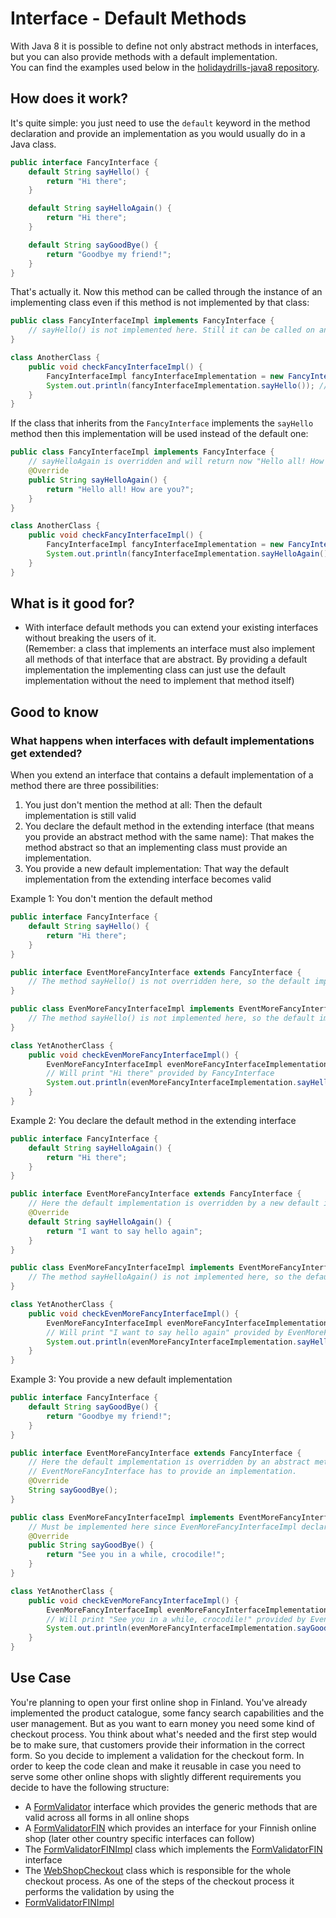 # Interface - Default Methods

With Java 8 it is possible to define not only abstract methods in interfaces, but you can also provide methods with a default implementation.  
You can find the examples used below in the [holidaydrills-java8 repository](https://github.com/Holidaydrills/holidaydrills-Java8/tree/master/src/main/java/com/holidaydrills/interfaces/simpleexample).

## How does it work?

It's quite simple: you just need to use the `default` keyword in the method declaration and provide an implementation as you would usually do in a Java class.

```java
public interface FancyInterface {
    default String sayHello() {
        return "Hi there";
    }

    default String sayHelloAgain() {
        return "Hi there";
    }

    default String sayGoodBye() {
        return "Goodbye my friend!";
    }
}
```

That's actually it. Now this method can be called through the instance of an implementing class even if this method is not implemented by that class:

```java
public class FancyInterfaceImpl implements FancyInterface {
    // sayHello() is not implemented here. Still it can be called on an instance of FancyInterfaceImpl
}

class AnotherClass {
    public void checkFancyInterfaceImpl() {
        FancyInterfaceImpl fancyInterfaceImplementation = new FancyInterfaceImpl();
        System.out.println(fancyInterfaceImplementation.sayHello()); // Will print "Hi there"
    }
}
```

If the class that inherits from the `FancyInterface` implements the `sayHello` method then this implementation will be used instead of the default one:

```java
public class FancyInterfaceImpl implements FancyInterface {
    // sayHelloAgain is overridden and will return now "Hello all! How are you?" instead of "Hi there"
    @Override
    public String sayHelloAgain() {
        return "Hello all! How are you?";
    }
}

class AnotherClass {
    public void checkFancyInterfaceImpl() {
        FancyInterfaceImpl fancyInterfaceImplementation = new FancyInterfaceImpl();
        System.out.println(fancyInterfaceImplementation.sayHelloAgain()); // Will print "Hello all! How are you?"
    }
}
```

## What is it good for?

* With interface default methods you can extend your existing interfaces without breaking the users of it.  
 (Remember: a class that implements an interface must also implement all methods of that interface that are abstract. By providing a default implementation the implementing class can just use the default implementation without the need to implement that method itself)

## Good to know

### What happens when interfaces with default implementations get extended?

When you extend an interface that contains a default implementation of a method there are three possibilities:

1. You just don't mention the method at all: Then the default implementation is still valid 
2. You declare the default method in the extending interface \(that means you provide an abstract method with the same name\): That makes the method abstract so that an implementing class must provide an implementation. 
3. You provide a new default implementation: That way the default implementation from the extending interface becomes valid

Example 1: You don't mention the default method

```java
public interface FancyInterface {
    default String sayHello() {
        return "Hi there";
    }
}

public interface EventMoreFancyInterface extends FancyInterface {
    // The method sayHello() is not overridden here, so the default implementation from FancyInterface is still valid
}

public class EvenMoreFancyInterfaceImpl implements EventMoreFancyInterface{
    // The method sayHello() is not implemented here, so the default implementation from FancyInterface is valid
}

class YetAnotherClass {
    public void checkEvenMoreFancyInterfaceImpl() {
        EvenMoreFancyInterfaceImpl evenMoreFancyInterfaceImplementation = new EvenMoreFancyInterfaceImpl();
        // Will print "Hi there" provided by FancyInterface
        System.out.println(evenMoreFancyInterfaceImplementation.sayHello());
    }
}
```

Example 2: You declare the default method in the extending interface

```java
public interface FancyInterface {
    default String sayHelloAgain() {
        return "Hi there";
    }
}

public interface EventMoreFancyInterface extends FancyInterface {
    // Here the default implementation is overridden by a new default implementation
    @Override
    default String sayHelloAgain() {
        return "I want to say hello again";
    }
}

public class EvenMoreFancyInterfaceImpl implements EventMoreFancyInterface{
    // The method sayHelloAgain() is not implemented here, so the default implementation from FancyInterface is valid
}

class YetAnotherClass {
    public void checkEvenMoreFancyInterfaceImpl() {
        EvenMoreFancyInterfaceImpl evenMoreFancyInterfaceImplementation = new EvenMoreFancyInterfaceImpl();
        // Will print "I want to say hello again" provided by EvenMoreFancyInterface
        System.out.println(evenMoreFancyInterfaceImplementation.sayHelloAgain());
    }
}
```

Example 3: You provide a new default implementation

```java
public interface FancyInterface {
    default String sayGoodBye() {
        return "Goodbye my friend!";
    }
}

public interface EventMoreFancyInterface extends FancyInterface {
    // Here the default implementation is overridden by an abstract method. That means that a class that implements
    // EventMoreFancyInterface has to provide an implementation.
    @Override
    String sayGoodBye();
}

public class EvenMoreFancyInterfaceImpl implements EventMoreFancyInterface{
    // Must be implemented here since EvenMoreFancyInterfaceImpl declares the method as abstract
    @Override
    public String sayGoodBye() {
        return "See you in a while, crocodile!";
    }
}

class YetAnotherClass {
    public void checkEvenMoreFancyInterfaceImpl() {
        EvenMoreFancyInterfaceImpl evenMoreFancyInterfaceImplementation = new EvenMoreFancyInterfaceImpl();
        // Will print "See you in a while, crocodile!" provided by EvenMoreFancyInterfaceImpl
        System.out.println(evenMoreFancyInterfaceImplementation.sayGoodBye());
    }
}
```

## Use Case

You're planning to open your first online shop in Finland. You've already implemented the product catalogue, some fancy 
search capabilities and the user management. But as you want to earn money you need some kind of checkout process. You 
think about what's needed and the first step would be to make sure, that customers provide their information in the 
correct form. So you decide to implement a validation for the checkout form. In order to keep the code clean and make it 
reusable in case you need to serve some other online shops with slightly different requirements you decide to have the 
following structure:

* A [FormValidator](https://github.com/Holidaydrills/holidaydrills-Java8/tree/master/src/main/java/com/holidaydrills/interfaces/webshopexample/FormValidator.java) 
interface which provides the generic methods that are valid across all forms in all online shops
* A [FormValidatorFIN](https://github.com/Holidaydrills/holidaydrills-Java8/tree/master/src/main/java/com/holidaydrills/interfaces/webshopexample/FormValidatorFIN.java) 
which provides an interface for your Finnish online shop \(later other country specific interfaces can follow\)
* The [FormValidatorFINImpl](https://github.com/Holidaydrills/holidaydrills-Java8/tree/master/src/main/java/com/holidaydrills/interfaces/webshopexample/FormValidatorFINImpl.java) 
class which implements the [FormValidatorFIN](https://github.com/Holidaydrills/holidaydrills-Java8/tree/master/src/main/java/com/holidaydrills/interfaces/webshopexample/FormValidatorFIN.java) interface
* The [WebShopCheckout](https://github.com/Holidaydrills/holidaydrills-Java8/tree/master/src/main/java/com/holidaydrills/interfaces/webshopexample/WebShopCheckout.java) 
class which is responsible for the whole checkout process. As one of the steps of the checkout process it performs the validation by using the 
* [FormValidatorFINImpl](https://github.com/Holidaydrills/holidaydrills-Java8/tree/master/src/main/java/com/holidaydrills/interfaces/webshopexample/CheckoutFormValidator.java)

